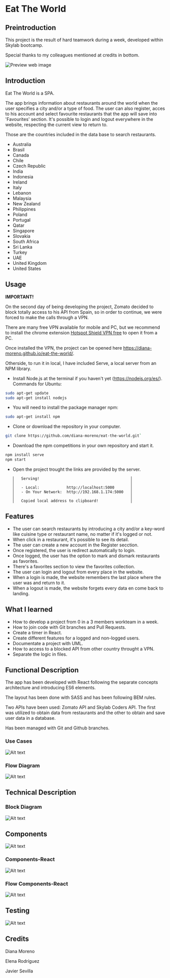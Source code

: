 # Eat The World

## Preintroduction

This project is the result of hard teamwork during a week, developed within Skylab bootcamp.

Special thanks to my colleagues mentioned at credits in bottom.


![Preview web image](./eat-the-world-doc/eat-the-world.png)

## Introduction

Eat The World is a SPA.

The app brings information about restaurants around the world when the user specifies a city and/or a type of food.
The user can also register, acces to his account and select favourite restaurants that the app will save into 'Favourites' section.
It's possible to login and logout everywhere in the website, respecting the current view to return to.

Those are the countries included in the data base to search restaurants.

- Australia
- Brasil
- Canada
- Chile
- Czech Republic
- India
- Indonesia
- Ireland
- Italy
- Lebanon
- Malaysia
- New Zealand
- Philippines
- Poland
- Portugal
- Qatar
- Singapore
- Slovakia
- South Africa
- Sri Lanka
- Turkey
- UAE
- United Kingdom
- United States

## Usage

**IMPORTANT!**

On the second day of being developing the project, Zomato decided to block totally access to his API from Spain, so in order to continue, we were forced to make the calls through a VPN.

There are many free VPN available for mobile and PC, but we recommend to install the chrome extension [Hotspot Shield VPN free](https://chrome.google.com/webstore/detail/hotspot-shield-vpn-free-p/nlbejmccbhkncgokjcmghpfloaajcffj) to open it from a PC.

Once installed the VPN, the project can be opened here https://diana-moreno.github.io/eat-the-world/.

Otherside, to run it in local, I have included Serve, a local server from an NPM library.

- Install Node.js at the terminal if you haven't yet (https://nodejs.org/es/). Commands for Ubuntu:

```bash
sudo apt-get update
sudo apt-get install nodejs
```
- You will need to install the package manager npm:

```bash
sudo apt-get install npm
```
- Clone or download the repository in your computer.

```bash
git clone https://github.com/diana-moreno/eat-the-world.git`
```
- Download the npm competitions in your own repository and start it.

```bash
npm install serve
npm start
```
- Open the project trought the links are provided by the server.

```
   │   Serving!                                        │
   │                                                   │
   │   - Local:            http://localhost:5000       │
   │   - On Your Network:  http://192.168.1.174:5000   │
   │                                                   │
   │   Copied local address to clipboard!              │
```

## Features

- The user can search restaurants by introducing a city and/or a key-word like cuisine type or restaurant name, no matter if it's logged or not.
- When click in a restaurant, it's possible to see its detail.
- The user can create a new account in the Register secction.
- Once registered, the user is redirect automatically to login.
- Once logged, the user has the option to mark and dismark restaurants as favorites.
- There's a favorites section to view the favorites collection.
- The user can login and logout from every place in the website.
- When a login is made, the website remembers the last place where the user was and return to it.
- When a logout is made, the website forgets every data en come back to landing.

## What I learned

- How to develop a project from 0 in a 3 members workteam in a week.
- How to join code with Git branches and Pull Requests.
- Create a timer in React.
- Create different features for a logged and non-logged users.
- Documentate a project with UML.
- How to access to a blocked API from other country throught a VPN.
- Separate the logic in files.

## Functional Description

The app has been developed with React following the separate concepts architecture and introducing ES6 elements.

The layout has been done with SASS and has been following BEM rules.

Two APIs have been used: Zomato API and Skylab Coders API. The first was utilized to obtain data from restaurants and the other to obtain and save user data in a database.

Has been managed with Git and Github branches.

### Use Cases

![Alt text](./eat-the-world-doc/usercases1.jpg)

### Flow Diagram

![Alt text](./eat-the-world-doc/FLOW.jpg)

## Technical Description

### Block Diagram

![Alt text](./eat-the-world-doc/Blocks.jpg)

## Components

![Alt text](./eat-the-world-doc/components.jpg)

### Components-React

![Alt text](./eat-the-world-doc/react-compos.jpg)

### Flow Components-React

![Alt text](./eat-the-world-doc/Flow-compos.jpg)

## Testing

![Alt text](./eat-the-world-doc/test-jasmine.png)

## Credits

Diana Moreno

Elena Rodríguez

Javier Sevilla
